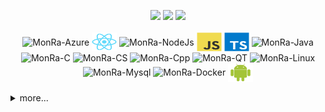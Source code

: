 <!--Hello
<h2><img src="https://emojis.slackmojis.com/emojis/images/1531849430/4246/blob-sunglasses.gif?1531849430" width="30"/> Hi 👋 , I'm MonRá! <img src="https://media.giphy.com/media/12oufCB0MyZ1Go/giphy.gif" width="50"></h2>
-->

<div>
  </p>
  <div align="center">
   <a href="https://www.facebook.com/ramon.chaib" target="_blank"><img src="https://img.shields.io/badge/-Facebook-%230077B5?style=for-the-badge&logo=facebook&logoColor=white" target="_blank"></a> 
  <a href="https://www.instagram.com/monrapps/" target="_blank"><img src="https://img.shields.io/badge/-Instagram-%23E4405F?style=for-the-badge&logo=instagram&logoColor=white" target="_blank"></a>
  <a href="https://www.linkedin.com/in/ramon-chaib-27007635/" target="_blank"><img src="https://img.shields.io/badge/-LinkedIn-%230077B5?style=for-the-badge&logo=linkedin&logoColor=white" target="_blank"></a>   
</div>
  
 <div style="display: inline_block" align="center"><br>
  <img align="center" alt="MonRa-Azure" height="30" width="40" src="https://cdn.jsdelivr.net/gh/devicons/devicon/icons/azure/azure-original.svg">
  <img align="center" alt="MonRa-React" height="30" width="40" src="https://raw.githubusercontent.com/devicons/devicon/master/icons/react/react-original.svg">
  <img align="center" alt="MonRa-NodeJs" height="30" width="40" src="https://cdn.jsdelivr.net/gh/devicons/devicon/icons/nodejs/nodejs-original.svg">
  <img align="center" alt="MonRa-Js" height="30" width="40" src="https://raw.githubusercontent.com/devicons/devicon/master/icons/javascript/javascript-original.svg">     <img align="center" alt="MonRa-Ts" height="30" width="40" src="https://raw.githubusercontent.com/devicons/devicon/master/icons/typescript/typescript-original.svg">
  <img align="center" alt="MonRa-Java" height="30" width="40" src="https://cdn.jsdelivr.net/gh/devicons/devicon/icons/java/java-original.svg">
  <img align="center" alt="MonRa-C" height="30" width="40" src="https://cdn.jsdelivr.net/gh/devicons/devicon/icons/c/c-original.svg">
  <img align="center" alt="MonRa-CS" height="30" width="40" src="https://cdn.jsdelivr.net/gh/devicons/devicon/icons/csharp/csharp-original.svg">
  <img align="center" alt="MonRa-Cpp" height="30" width="40" src="https://cdn.jsdelivr.net/gh/devicons/devicon/icons/cplusplus/cplusplus-original.svg">
  <img align="center" alt="MonRa-QT" height="30" width="40" src="https://cdn.jsdelivr.net/gh/devicons/devicon/icons/qt/qt-original.svg">
  <img align="center" alt="MonRa-Linux" height="30" width="40" src="https://cdn.jsdelivr.net/gh/devicons/devicon/icons/linux/linux-original.svg">
  <img align="center" alt="MonRa-Mysql" height="30" width="40" src="https://cdn.jsdelivr.net/gh/devicons/devicon/icons/mysql/mysql-original.svg">
  <img align="center" alt="MonRa-Docker" height="30" width="40" src="https://cdn.jsdelivr.net/gh/devicons/devicon/icons/docker/docker-original.svg">  
  <img align="center" alt="MonRa-Android" height="30" width="40" src="https://github.com/devicons/devicon/blob/master/icons/android/android-original.svg">
  
</div>
</a>

</br>
<!--
[![github activity graph](https://activity-graph.herokuapp.com/graph?username=monrapps&theme=chartreuse-dark)](https://github.com/monrapps/)
-->
<div>
<details>
      <summary>more...</summary>
      
<!--
### <img src="https://media.giphy.com/media/VgCDAzcKvsR6OM0uWg/giphy.gif" width="50"> A little more about me...  

```javascript
const monra = {
    pronouns: "He" | "Him",
    code: ["any"],
    askMeAbout: ["any"],
    technologies: {
        backEnd: {
            js: ["any"],
        },
        mobileApp: {
            native: ["Android Development"]
        },
        devOps: ["AWS", "Docker🐳", "Route53", "Nginx"],
        databases: ["mongo", "MySql", "sqlite"],
        misc: ["Firebase", "Socket.IO", "selenium", "open-cv", "php", "SuiteApp"]
    },
    architecture: ["Serverless Architecture", "Progressive web applications", "Single page applications"],
    currentFocus: "Building Robots to ease opertations",
    funFact: "There are two ways to write error-free programs; only the third one works"
};
```
-->

---
<!--START_SECTION:waka-->
![Code Time](http://img.shields.io/badge/Code%20Time-1%2C089%20hrs%2023%20mins-blue)

![Profile Views](http://img.shields.io/badge/Profile%20Views-0-blue)

![Lines of code](https://img.shields.io/badge/From%20Hello%20World%20I%27ve%20Written-3.1%20million%20lines%20of%20code-blue)

**🐱 My GitHub Data** 

> 📦 55.8 kB Used in GitHub's Storage 
 > 
> 🏆 957 Contributions in the Year 2025
 > 
> 🚫 Not Opted to Hire
 > 
> 📜 24 Public Repositories 
 > 
> 🔑 20 Private Repositories 
 > 
**I'm an Early 🐤** 

```text
🌞 Morning                8428 commits        █████████░░░░░░░░░░░░░░░░   34.12 % 
🌆 Daytime                10914 commits       ███████████░░░░░░░░░░░░░░   44.18 % 
🌃 Evening                3751 commits        ████░░░░░░░░░░░░░░░░░░░░░   15.19 % 
🌙 Night                  1608 commits        ██░░░░░░░░░░░░░░░░░░░░░░░   06.51 % 
```
📅 **I'm Most Productive on Thursday** 

```text
Monday                   4615 commits        █████░░░░░░░░░░░░░░░░░░░░   18.68 % 
Tuesday                  4540 commits        █████░░░░░░░░░░░░░░░░░░░░   18.38 % 
Wednesday                4681 commits        █████░░░░░░░░░░░░░░░░░░░░   18.95 % 
Thursday                 5232 commits        █████░░░░░░░░░░░░░░░░░░░░   21.18 % 
Friday                   3356 commits        ███░░░░░░░░░░░░░░░░░░░░░░   13.59 % 
Saturday                 1319 commits        █░░░░░░░░░░░░░░░░░░░░░░░░   05.34 % 
Sunday                   958 commits         █░░░░░░░░░░░░░░░░░░░░░░░░   03.88 % 
```


📊 **This Week I Spent My Time On** 

```text
🕑︎ Time Zone: America/Sao_Paulo

💬 Programming Languages: 
C                        11 hrs 24 mins      ██████████████░░░░░░░░░░░   57.93 % 
Other                    4 hrs 16 mins       █████░░░░░░░░░░░░░░░░░░░░   21.75 % 
Devicetree               1 hr 23 mins        ██░░░░░░░░░░░░░░░░░░░░░░░   07.10 % 
Makefile                 55 mins             █░░░░░░░░░░░░░░░░░░░░░░░░   04.67 % 
Markdown                 38 mins             █░░░░░░░░░░░░░░░░░░░░░░░░   03.26 % 

🔥 Editors: 
VS Code                  19 hrs 40 mins      █████████████████████████   100.00 % 

🐱‍💻 Projects: 
gww-v6i                  10 hrs 29 mins      █████████████░░░░░░░░░░░░   53.28 % 
u-boot                   8 hrs 12 mins       ██████████░░░░░░░░░░░░░░░   41.73 % 
Unknown Project          33 mins             █░░░░░░░░░░░░░░░░░░░░░░░░   02.80 % 
Markdown                 10 mins             ░░░░░░░░░░░░░░░░░░░░░░░░░   00.91 % 
kernel                   8 mins              ░░░░░░░░░░░░░░░░░░░░░░░░░   00.76 % 

💻 Operating System: 
WSL                      18 hrs 57 mins      ████████████████████████░   96.29 % 
Windows                  43 mins             █░░░░░░░░░░░░░░░░░░░░░░░░   03.71 % 
```

**I Mostly Code in C++** 

```text
C                        15 repos            █████░░░░░░░░░░░░░░░░░░░░   18.75 % 
Java                     9 repos             ███░░░░░░░░░░░░░░░░░░░░░░   11.25 % 
Python                   7 repos             ██░░░░░░░░░░░░░░░░░░░░░░░   08.75 % 
JavaScript               7 repos             ██░░░░░░░░░░░░░░░░░░░░░░░   08.75 % 
HTML                     5 repos             ██░░░░░░░░░░░░░░░░░░░░░░░   06.25 % 
```



**Timeline**

![Lines of Code chart](https://raw.githubusercontent.com/monrapps/monrapps/master/assets/bar_graph.png)


 Last Updated on 18/03/2025 06:27:23 UTC
<!--END_SECTION:waka-->
